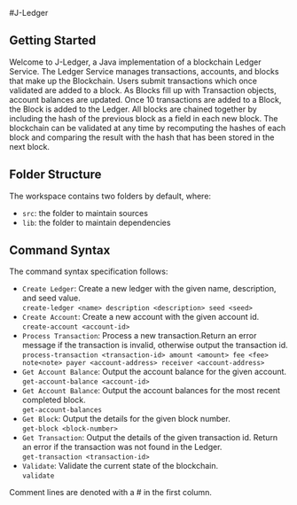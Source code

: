 #J-Ledger

## Getting Started

Welcome to J-Ledger, a Java implementation of a blockchain Ledger Service. The Ledger Service manages transactions, accounts, and blocks that make up the Blockchain.  Users submit transactions which once validated are added to a block. As Blocks fill up with Transaction objects, account balances are updated. Once 10 transactions are added to a Block, the Block is added to the Ledger. All blocks are chained together by including the hash of the previous block as a field in each new block. The blockchain can be validated at any time by recomputing the hashes of each block and comparing the result with the hash that has been stored in the next block.

## Folder Structure

The workspace contains two folders by default, where:

- `src`: the folder to maintain sources
- `lib`: the folder to maintain dependencies

## Command Syntax

The command syntax specification follows:

- `Create Ledger`: Create a new ledger with the given name, description, and seed value. 
  <br/>```create-ledger <name> description <description> seed <seed>```
- `Create Account`: Create a new account with the given account id. 
  <br/>```create-account <account-id>```
- `Process Transaction`: Process a new transaction.Return an error message if the transaction is invalid, otherwise output the transaction id.
  <br/>```process-transaction <transaction-id> amount <amount> fee <fee> note<note> payer <account-address> receiver <account-address>```
- `Get Account Balance`: Output the account balance for the given account. 
  <br/>```get-account-balance <account-id>```
- `Get Account Balance`: Output the account balances for the most recent completed block.
  <br/>```get-account-balances```
- `Get Block`: Output the details for the given block number.
  <br/>```get-block <block-number>```
- `Get Transaction`: Output the details of the given transaction id. Return an error if the transaction was not found in the Ledger.
  <br/>```get-transaction <transaction-id>```
- `Validate`: Validate the current state of the blockchain.
  <br/>```validate```
 
 Comment lines are denoted with a # in the first column.
